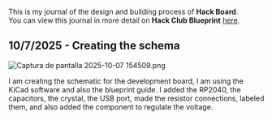 <!--
  ===================    !!READ THIS NOTICE!!   ====================
  DO NOT edit this file manually. Your changes WILL BE OVERWRITTEN!
  This journal is auto generated and updated by Hack Club Blueprint.
  To edit this file, please edit your journal entries on Blueprint.
  ==================================================================
-->

This is my journal of the design and building process of **Hack Board**.  
You can view this journal in more detail on **Hack Club Blueprint** [here](https://blueprint.hackclub.com/projects/295).


## 10/7/2025 - Creating the schema  

![Captura de pantalla 2025-10-07 154509.png](https://blueprint.hackclub.com/user-attachments/blobs/proxy/eyJfcmFpbHMiOnsiZGF0YSI6OTcwLCJwdXIiOiJibG9iX2lkIn19--ee1174ca59c7157b1253f884180159fae8cac7f2/Captura%20de%20pantalla%202025-10-07%20154509.png)

I am creating the schematic for the development board, I am using the KiCad software and also the blueprint guide. I added the RP2040, the capacitors, the crystal, the USB port, made the resistor connections, labeled them, and also added the component to regulate the voltage.  

